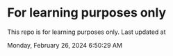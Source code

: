 # For learning purposes only
This repo is for learning purposes only.
Last updated at

Monday, February 26, 2024 6:50:29 AM

